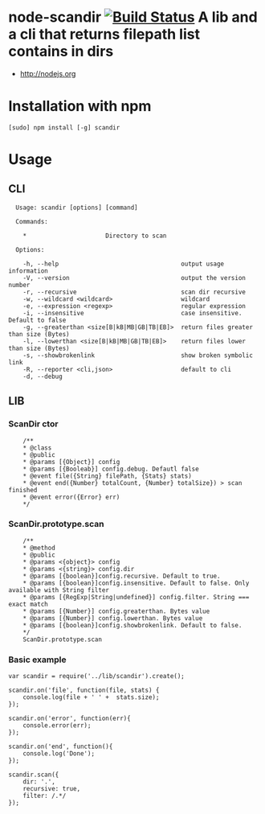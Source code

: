 node-scandir [![Build Status](https://travis-ci.org/sdolard/node-scandir.png?branch=master)](https://travis-ci.org/sdolard/node-scandir)
A lib and a cli that returns filepath list contains in dirs
============

* http://nodejs.org

# Installation with npm

```
[sudo] npm install [-g] scandir
```

# Usage
## CLI

```
  Usage: scandir [options] [command]

  Commands:

    *                      Directory to scan

  Options:

    -h, --help                                  output usage information
    -V, --version                               output the version number
    -r, --recursive                             scan dir recursive
    -w, --wildcard <wildcard>                   wildcard
    -e, --expression <regexp>                   regular expression
    -i, --insensitive                           case insensitive. Default to false
    -g, --greaterthan <size[B|kB|MB|GB|TB|EB]>  return files greater than size (Bytes)
    -l, --lowerthan <size[B|kB|MB|GB|TB|EB]>    return files lower than size (Bytes)
    -s, --showbrokenlink                        show broken symbolic link
    -R, --reporter <cli,json>                   default to cli
    -d, --debug

```

## LIB
### ScanDir ctor
```
    /**
    * @class
    * @public
    * @params [{Object}] config
    * @params [{Booleab}] config.debug. Defautl false
    * @event file({String} filePath, {Stats} stats)
    * @event end({Number} totalCount, {Number} totalSize}) > scan finished
    * @event error({Error} err)
    */

```

### ScanDir.prototype.scan
```
    /**
    * @method
    * @public
    * @params <{object}> config
    * @params <{string}> config.dir
    * @params [{boolean}]config.recursive. Default to true.
    * @params [{boolean}]config.insensitive. Default to false. Only available with String filter
    * @params [{RegExp|String|undefined}] config.filter. String === exact match
    * @params [{Number}] config.greaterthan. Bytes value
    * @params [{Number}] config.lowerthan. Bytes value
    * @params [{boolean}]config.showbrokenlink. Default to false.
    */
    ScanDir.prototype.scan

```

### Basic example

```
var scandir = require('../lib/scandir').create();

scandir.on('file', function(file, stats) {
	console.log(file + ' ' +  stats.size);
});

scandir.on('error', function(err){
	console.error(err);
});

scandir.on('end', function(){
	console.log('Done');
});

scandir.scan({
	dir: '.',
	recursive: true,
	filter: /.*/
});

```
